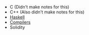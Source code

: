 - C (Didn't make notes for this)
- C++ (Also didn't make notes for this)
- [Haskell](Haskell.md) 
- [Compilers](Compilers.md)
- Solidity